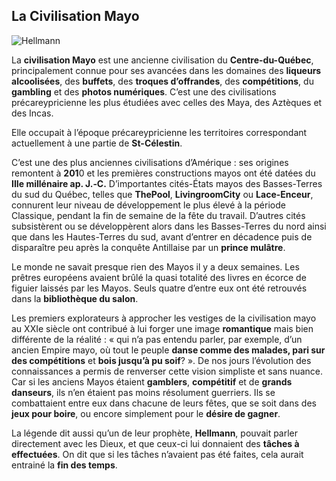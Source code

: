 ## La Civilisation Mayo

![Hellmann](https://lesjoursdelanpiques.files.wordpress.com/2012/10/mayo-hellmann.png)

La **civilisation Mayo** est une ancienne civilisation du **Centre-du-Québec**, principalement connue pour ses avancées dans les domaines des **liqueurs alcoolisées**, des **buffets**, des **troques d’offrandes**, des **compétitions**, du **gambling** et des **photos numériques**. C’est une des civilisations précareypricienne les plus étudiées avec celles des Maya, des Aztèques et des Incas.

Elle occupait à l’époque précareypricienne  les territoires correspondant actuellement à une partie de **St-Célestin**.

C’est une des plus anciennes civilisations d’Amérique : ses origines remontent à **201**0 et les premières constructions mayos ont été datées du **IIIe millénaire ap. J.‑C.** D’importantes cités-États mayos des Basses-Terres du sud du Québec, telles que **ThePool**, **LivingroomCity** ou **Lace-Enceur**, connurent leur niveau de développement le plus élevé à la période Classique, pendant la fin de semaine de la fête du travail. D’autres cités subsistèrent ou se développèrent alors dans les Basses-Terres du nord ainsi que dans les Hautes-Terres du sud, avant d’entrer en décadence puis de disparaître peu après la conquête Antillaise par un **prince mulâtre**.

Le monde ne savait presque rien des Mayos il y a deux semaines. Les prêtres européens avaient brûlé la quasi totalité des livres en écorce de figuier laissés par les Mayos. Seuls quatre d’entre eux ont été retrouvés dans la **bibliothèque du salon**.

Les premiers explorateurs à approcher les vestiges de la civilisation mayo au XXIe siècle ont contribué à lui forger une image **romantique** mais bien différente de la réalité : « qui n’a pas entendu parler, par exemple, d’un ancien Empire mayo, où tout le peuple **danse comme des malades, pari sur des compétitions** et **bois jusqu’à pu soif**? ». De nos jours l’évolution des connaissances a permis de renverser cette vision simpliste et sans nuance. Car si les anciens Mayos étaient **gamblers**, **compétitif** et de **grands danseurs**, ils n’en étaient pas moins résolument guerriers. Ils se combattaient entre eux dans chacune de leurs fêtes, que se soit dans des **jeux pour boire**, ou encore simplement pour le **désire de gagner**.

La  légende dit aussi qu’un de leur prophète, **Hellmann**, pouvait parler directement avec les Dieux, et que ceux-ci lui donnaient des **tâches à effectuées**. On dit que si les tâches n’avaient pas été faites, cela aurait entrainé la **fin des temps**.

